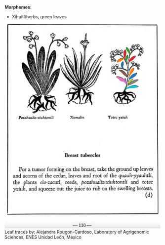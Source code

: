 
**Morphemes:**

- Xihuitl/herbs, green leaves

![A_ID188_p110_03_Totec-yxiuh.png](assets/A_ID188_p110_03_Totec-yxiuh.png)  
Leaf traces by: Alejandra Rougon-Cardoso, Laboratory of Agrigenomic Sciences, ENES Unidad León, México  
